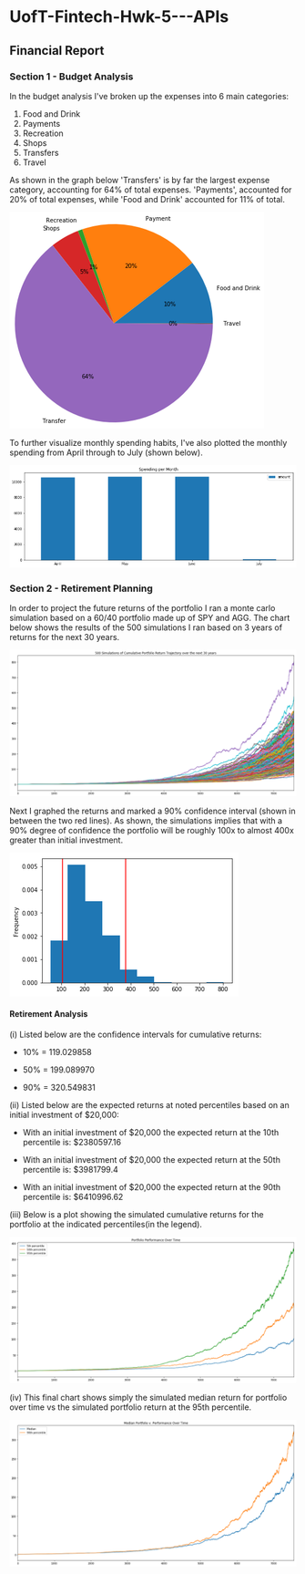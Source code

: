 # UofT-Fintech-Hwk-5---APIs

## Financial Report

### Section 1 - Budget Analysis

In the budget analysis I've broken up the expenses into 6 main categories:
1) Food and Drink
2) Payments
3) Recreation
4) Shops
5) Transfers
6) Travel

As shown in the graph below 'Transfers' is by far the largest expense category, accounting for 64% of total expenses. 'Payments', accounted for 20% of total expenses, while 'Food and Drink' accounted for 11% of total.

![Expenses_pie](Expense_Breakdown.png)

To further visualize monthly spending habits, I've also plotted the monthly spending from April through to July (shown below).

![Expenses_bar](Spending_per_month.png)

### Section 2 - Retirement Planning 

In order to project the future returns of the portfolio I ran a monte carlo simulation based on a 60/40 portfolio made up of SPY and AGG. The chart below shows the results of the 500 simulations I ran based on 3 years of returns for the next 30 years.

![Simulations](Simulations_portfolio_returns.png)

Next I graphed the returns and marked a 90% confidence interval (shown in between the two red lines). As shown, the simulations implies that with a 90% degree of confidence the portfolio will be roughly 100x to almost 400x greater than initial investment.

![Confidence_interval](Confidence_Interval.png)


#### Retirement Analysis

(i) Listed below are the confidence intervals for cumulative returns:

* 10% = 119.029858

* 50% = 199.089970

* 90% = 320.549831

(ii) Listed below are the expected returns at noted percentiles based on an initial investment of $20,000:

* With an initial investment of $20,000 the expected return at the 10th percentile is: $2380597.16

* With an initial investment of $20,000 the expected return at the 50th percentile is: $3981799.4

* With an initial investment of $20,000 the expected return at the 90th percentile is: $6410996.62



(iii) Below is a plot showing the simulated cumulative returns for the portfolio at the indicated percentiles(in the legend). 

![performance](Portfolio_performance_over_time.png)

(iv) This final chart shows simply the simulated median return for portfolio over time vs the simulated portfolio return at the 95th percentile. 

![median](Median_Portfolio_performance_over_time.png)